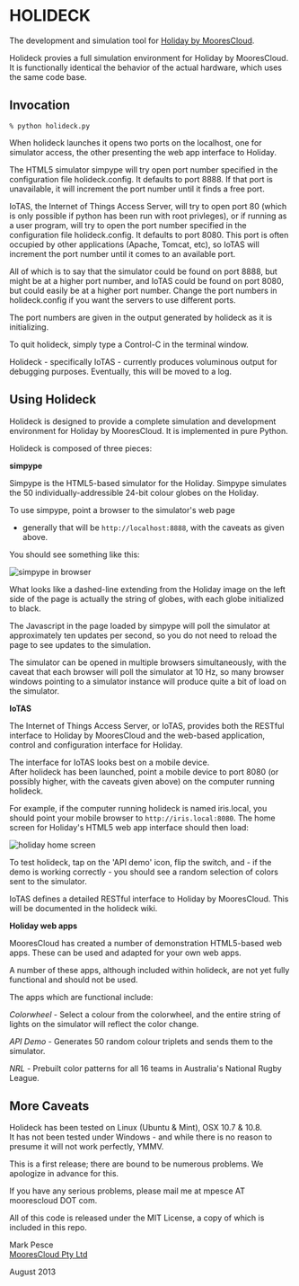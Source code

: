 HOLIDECK
========

The development and simulation tool for [Holiday by MooresCloud](http://holiday.moorescloud.com).

Holideck provies a full simulation environment for Holiday by MooresCloud.
It is functionally identical the behavior of the actual hardware, which
uses the same code base.

Invocation
----------

`% python holideck.py`

When holideck launches it opens two ports on the localhost, one for 
simulator access, the other presenting the web app interface to Holiday. 

The HTML5 simulator simpype will try open port number specified
in the configuration file holideck.config. It defaults to port 8888. 
If that port is unavailable, it will increment the port number
until it finds a free port.

IoTAS, the Internet of Things Access Server, will
try to open port 80 (which is only possible if python has been
run with root privleges), or if running as a user program, will 
try to open the port number specified in the configuration file
holideck.config.  It defaults to port 8080. This port is often occupied by other
applications (Apache, Tomcat, etc), so IoTAS will increment the port
number until it comes to an available port.

All of which is to say that the simulator could be found on port 8888,
but might be at a higher port number, and IoTAS could be found on
port 8080, but could easily be at a higher port number. Change the port
numbers in holideck.config if you want the servers to use different ports.

The port numbers are given in the output generated by holideck as
it is initializing.

To quit holideck, simply type a Control-C in the terminal window.

Holideck - specifically IoTAS - currently produces voluminous output
for debugging purposes. Eventually, this will be moved to a log.


Using Holideck
--------------

Holideck is designed to provide a complete simulation and development
environment for Holiday by MooresCloud.  It is implemented in pure
Python.

Holideck is composed of three pieces:

**simpype**

Simpype is the HTML5-based simulator for the Holiday.  Simpype 
simulates the 50 individually-addressible 24-bit colour globes
on the Holiday.

To use simpype, point a browser to the simulator's web page 
- generally that will be `http://localhost:8888`, with the caveats
as given above.

You should see something like this:

![simpype in browser](http://dev.moorescloud.com/wp-content/uploads/2013/08/simpype.jpg)

What looks like a dashed-line extending from the Holiday image on the left
side of the page is actually the string of globes, with each globe
initialized to black.

The Javascript in the page loaded by simpype will poll the simulator
at approximately ten updates per second, so you do not need to reload
the page to see updates to the simulation.

The simulator can be opened in multiple browsers simultaneously,
with the caveat that each browser will poll the simulator at 
10 Hz, so many browser windows pointing to a simulator instance
will produce quite a bit of load on the simulator.

**IoTAS**

The Internet of Things Access Server, or IoTAS, provides both the 
RESTful interface to Holiday by MooresCloud and the web-based
application, control and configuration interface for Holiday.

The interface for IoTAS looks best on a mobile device.  
After holideck has been launched, point a mobile device to port
8080 (or possibly higher, with the caveats given above) on the 
computer running holideck.  

For example, if the computer running holideck is named 
iris.local, you should point your mobile browser to 
`http://iris.local:8080`.  The home screen
for Holiday's HTML5 web app interface should then load:

![holiday home screen](http://dev.moorescloud.com/wp-content/uploads/2013/08/holideck-home.jpg)

To test holideck, tap on the 'API demo' icon, flip the switch, and - 
if the demo is working correctly - you should see a random selection
of colors sent to the simulator.

IoTAS defines a detailed RESTful interface to Holiday by MooresCloud.
This will be documented in the holideck wiki.

**Holiday web apps**

MooresCloud has created a number of demonstration HTML5-based
web apps. These can be used and adapted for your own web apps.  

A number of these apps, although included within holideck, are not
yet fully functional and should not be used. 

The apps which are functional include:

*Colorwheel* - Select a colour from the colorwheel, and the entire
string of lights on the simulator will reflect the color change.

*API Demo* - Generates 50 random colour triplets and sends them 
to the simulator.

*NRL* - Prebuilt color patterns for all 16 teams in Australia's
National Rugby League.


More Caveats
------------

Holideck has been tested on Linux (Ubuntu & Mint), OSX 10.7 & 10.8.  
It has not been tested under Windows - and while there is no reason
to presume it will not work perfectly, YMMV.

This is a first release; there are bound to be numerous problems. We
apologize in advance for this.

If you have any serious problems, please mail me at mpesce AT moorescloud DOT com.

All of this code is released under the MIT License, a copy of which 
is included in this repo.

Mark Pesce  
[MooresCloud Pty Ltd](http://moorescloud.com)

August 2013
